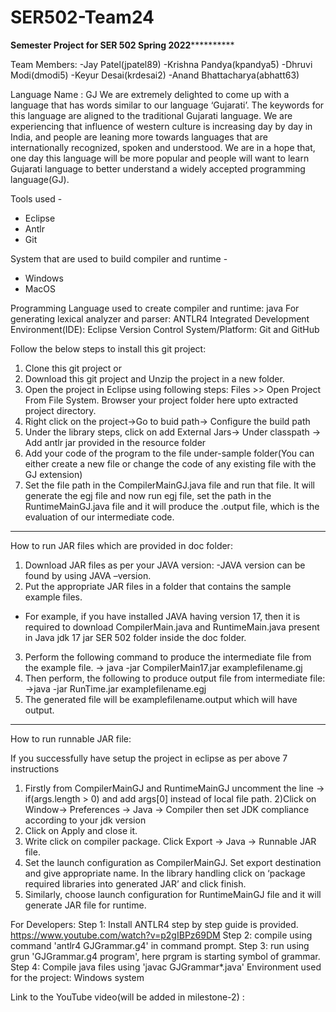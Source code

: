 # SER502-Team24

********************************Semester Project for SER 502 Spring 2022******************************************

Team Members:
-Jay Patel(jpatel89)
-Krishna Pandya(kpandya5)
-Dhruvi Modi(dmodi5)
-Keyur Desai(krdesai2)
-Anand Bhattacharya(abhatt63)

Language Name : GJ
We are extremely delighted to come up with a language that has words similar to our language ‘Gujarati’. The keywords for this language are aligned to the traditional Gujarati language. We are experiencing that influence of western culture is increasing day by day in India, and people are leaning more towards languages that are internationally recognized, spoken and understood. We are in a hope that, one day this language will be more popular and people will want to learn Gujarati language to better understand a widely accepted programming language(GJ).

Tools used -
- Eclipse
- Antlr
- Git



System that are used to build compiler and runtime -
- Windows 
- MacOS


Programming Language used to create compiler and runtime: java
For generating lexical analyzer and parser: ANTLR4 
Integrated Development Environment(IDE): Eclipse 
Version Control System/Platform: Git and GitHub

Follow the below steps to install this git project:

1. Clone this git project or
2. Download this git project and Unzip the project in a new folder.
3. Open the project in Eclipse using following steps:
    Files >> Open Project From File System. Browser your project folder here upto extracted project directory.
4. Right click on the project->Go to buid path-> Configure the build path
5. Under the library steps, click on add External Jars-> Under classpath -> Add antlr jar provided in the resource folder
6. Add your code of the program to the file under-sample folder(You can either create a new file or change the code of any existing file with the GJ extension)
7. Set the file path in the CompilerMainGJ.java file and run that file. It will generate the egj file and now run egj file, set the path in the RuntimeMainGJ.java file and it will produce the .output file, which is the evaluation of our intermediate code.

------------------------------------------------------------------------------------------------------
How to run JAR files which are provided in doc folder:
1) Download JAR files as per your JAVA version:
 -JAVA version can be found by using JAVA –version.
2) Put the appropriate JAR files in a folder that contains the sample example files.
 - For example, if you have installed JAVA having version 17, then it is required to download   CompilerMain.java and RuntimeMain.java present in Java jdk 17 jar SER 502 folder inside the doc folder.	
3) Perform the following command to produce the intermediate file from the example file.
	-> java -jar CompilerMain17.jar examplefilename.gj
4) Then perform, the following to produce output file from intermediate file:
	->java -jar RunTime.jar examplefilename.egj
5) The generated file will be examplefilename.output which will have output.

-------------------------------------------------------------------------------------------------------
How to run runnable JAR file:

If you successfully have setup the project in eclipse as per above 7 instructions 

1) Firstly from CompilerMainGJ and RuntimeMainGJ uncomment the line -> if(args.length > 0) and add args[0]
instead of local file path.
2)Click on Window-> Preferences -> Java -> Compiler then set JDK compliance according to your jdk version
3) Click on Apply and close it. 
4) Write click on compiler package. Click Export -> Java -> Runnable JAR file.
5) Set the launch configuration as CompilerMainGJ. Set export destination and give appropriate name. In the library handling click on  ‘package required libraries into generated JAR’ and click finish.
6) Similarly, choose launch configuration for RuntimeMainGJ file and it will generate JAR file for runtime.


For Developers:
Step 1: 
Install ANTLR4 step by step guide is provided.
https://www.youtube.com/watch?v=p2gIBPz69DM
Step 2:
compile using command 'antlr4 GJGrammar.g4' in command prompt.
Step 3:
run using grun 'GJGrammar.g4 program', here prgram is starting symbol of grammar.
Step 4:
Compile java files using 'javac GJGrammar*.java'
Environment used for the project: Windows system
 
Link to the YouTube video(will be added in milestone-2) : 
